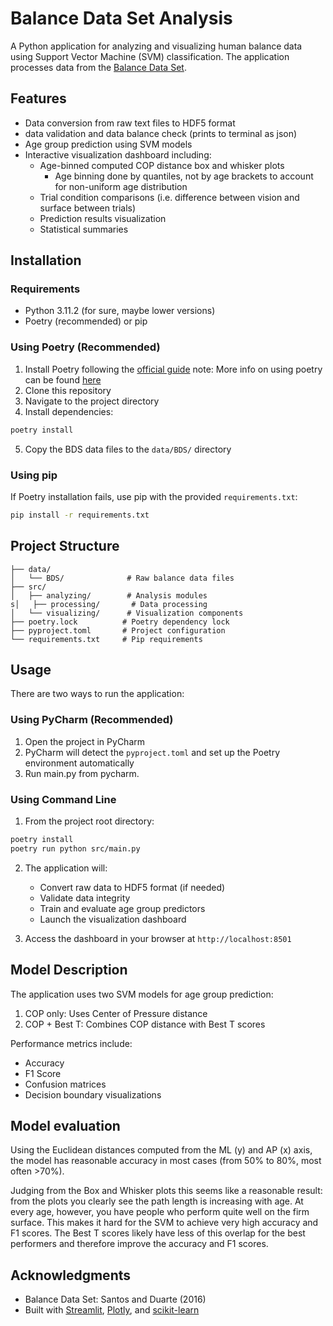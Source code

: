 

# Balance Data Set Analysis

A Python application for analyzing and visualizing human balance data using 
Support Vector Machine (SVM) classification. The application processes data from the 
[Balance Data Set](https://figshare.com/articles/dataset/A_public_data_set_of_quantitative_and_qualitative_evaluations_of_human_balance/3394432/2).

## Features

- Data conversion from raw text files to HDF5 format
- data validation and data balance check (prints to terminal as json)
- Age group prediction using SVM models
- Interactive visualization dashboard including:
  - Age-binned computed COP distance box and whisker plots
    - Age binning done by quantiles, not by age brackets to account for non-uniform age distribution
  - Trial condition comparisons (i.e. difference between vision and surface between trials)
  - Prediction results visualization
  - Statistical summaries

## Installation

### Requirements
- Python 3.11.2 (for sure, maybe lower versions)
- Poetry (recommended) or pip

### Using Poetry (Recommended)

1. Install Poetry following the [official guide](https://python-poetry.org/docs/#installation)
note: More info on using poetry can be found [here](https://realpython.com/dependency-management-python-poetry/#export-dependencies-from-poetry)
3. Clone this repository
3. Navigate to the project directory
4. Install dependencies:
```bash
poetry install
```
5. Copy the BDS data files to the `data/BDS/` directory

### Using pip

If Poetry installation fails, use pip with the provided `requirements.txt`:
```bash
pip install -r requirements.txt
```

## Project Structure

```
├── data/
│   └── BDS/              # Raw balance data files
├── src/
│   ├── analyzing/        # Analysis modules
s│   ├── processing/       # Data processing
│   └── visualizing/      # Visualization components
├── poetry.lock          # Poetry dependency lock
├── pyproject.toml       # Project configuration
└── requirements.txt     # Pip requirements
```

## Usage

There are two ways to run the application:

### Using PyCharm (Recommended)
1. Open the project in PyCharm
2. PyCharm will detect the `pyproject.toml` and set up the Poetry environment automatically
3. Run main.py from pycharm.

### Using Command Line
1. From the project root directory:
```bash
poetry install
poetry run python src/main.py
````

2. The application will:
   - Convert raw data to HDF5 format (if needed)
   - Validate data integrity
   - Train and evaluate age group predictors
   - Launch the visualization dashboard

3. Access the dashboard in your browser at `http://localhost:8501`

## Model Description

The application uses two SVM models for age group prediction:
1. COP only: Uses Center of Pressure distance
2. COP + Best T: Combines COP distance with Best T scores

Performance metrics include:
- Accuracy
- F1 Score
- Confusion matrices
- Decision boundary visualizations

## Model evaluation

Using the Euclidean distances computed from the ML (y) and AP (x) axis, the
model has reasonable accuracy in most cases (from 50% to 80%, most often >70%).

Judging from the Box and Whisker plots this seems like a reasonable result: from the plots you clearly see the path 
length is increasing with age. At every age, however, you have people who perform quite well on
the firm surface. This makes it hard for the SVM to achieve very high accuracy and F1 scores.
The Best T scores likely have less of this overlap for the best performers and therefore improve the accuracy and F1 scores.

## Acknowledgments

- Balance Data Set: Santos and Duarte (2016)
- Built with [Streamlit](https://streamlit.io/), [Plotly](https://plotly.com/), and [scikit-learn](https://scikit-learn.org/)
```
